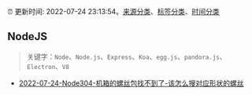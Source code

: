 :alarm_clock: 更新时间: 2022-07-24 23:13:54。[来源分类](../README.md)、[标签分类](../TAGS.md)、[时间分类](../TIMELINE.md)

## NodeJS


> 关键字：`Node`、`Node.js`、`Express`、`Koa`、`egg.js`、`pandora.js`、`Electron`、`V8`



- [2022-07-24-Node304-机箱的螺丝包找不到了-该怎么搜对应形状的螺丝](https://www.v2ex.com/t/868410) 